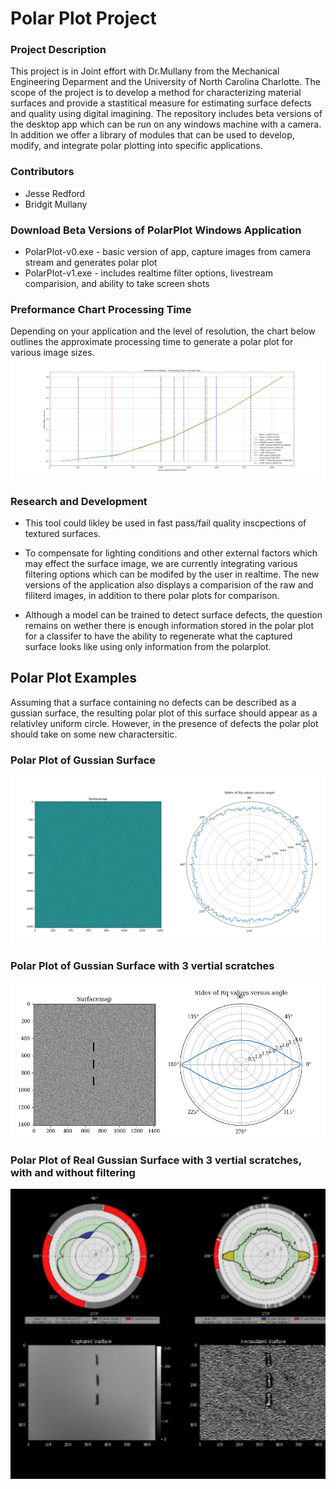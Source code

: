# Polar Plot Project

### Project Description
This project is in Joint effort with Dr.Mullany from the Mechanical Engineering Deparment and the University of North Carolina Charlotte.
The scope of the project is to develop a method for characterizing material surfaces and provide a stastitical measure for estimating surface defects and quality using digital imagining. The repository includes beta versions of the desktop app which can be run on any windows machine with a camera. In addition we offer a library of modules that can be used to develop, modify, and integrate polar plotting into specific applications. 

### Contributors
- Jesse Redford
- Bridgit Mullany

### Download Beta Versions of PolarPlot Windows Application 
- PolarPlot-v0.exe - basic version of app, capture images from camera stream and generates polar plot
- PolarPlot-v1.exe - includes realtime filter options, livestream comparision, and ability to take screen shots

### Preformance Chart Processing Time 
Depending on your application and the level of resolution, the chart below outlines the approximate processing time to generate a polar plot for various image sizes.
![PolarPlot](https://github.com/Jesse-Redford/PolarPlots/blob/master/Processing_Analysis_time_vs_image_size.png)


### Research and Development

- This tool could likley be used in fast pass/fail quality inscpections of textured surfaces. 

- To compensate for lighting conditions and other external factors which may effect the surface image, we are currently integrating various filtering options which can be modifed by the user in realtime. The new versions of the application also displays a comparision of the raw and filiterd images, in addition to there polar plots for comparison.

- Although a model can be trained to detect surface defects, the question remains on wether there is enough information stored in the polar plot for a classifer to have the ability to regenerate what the captured surface looks like using only information from the polarplot.



## Polar Plot Examples
Assuming that a surface containing no defects can be described as a gussian surface, the resulting polar plot of this surface should appear as a relativley uniform circle.
However, in the presence of defects the polar plot should take on some new charactersitic.

### Polar Plot of Gussian Surface
![PolarPlot](https://github.com/Jesse-Redford/PolarPlots/blob/master/gussian_surface.png)

### Polar Plot of Gussian Surface with 3 vertial scratches
![PolarPlot](https://github.com/Jesse-Redford/PolarPlots/blob/master/gussian_surface_with_defects.png)

### Polar Plot of Real Gussian Surface with 3 vertial scratches, with and without filtering
![PolarPlot](https://github.com/Jesse-Redford/PolarPlots/blob/master/real_gussian_surface_with_defects.png)



